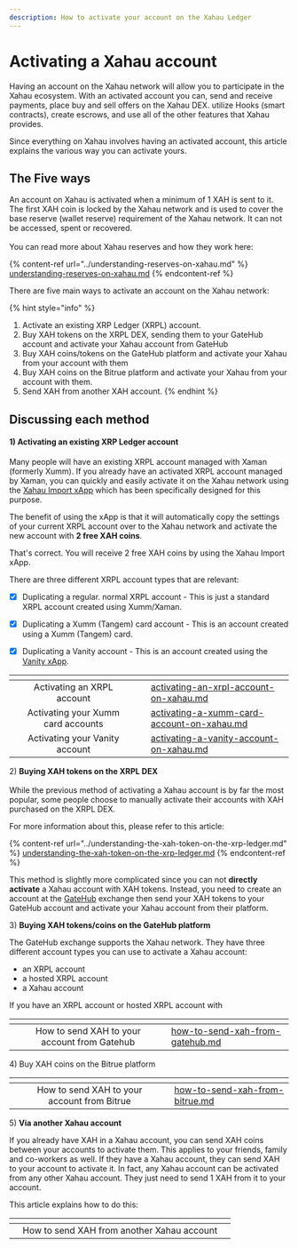 ```yaml
---
description: How to activate your account on the Xahau Ledger
---
```


# Activating a Xahau account

Having an account on the Xahau network will allow you to participate in the Xahau ecosystem. With an activated account you can,  send and receive payments,  place buy and sell offers on the Xahau DEX. utilize Hooks (smart contracts), create escrows, and use all of the other features that Xahau provides.

Since everything on Xahau involves having an activated account, this article explains the various way you can activate yours.

## The Five ways

An account on Xahau is activated when a minimum of 1 XAH is sent to it.  The first XAH coin is locked by the Xahau network and is used to cover the base reserve (wallet reserve) requirement of the Xahau network. It can not be accessed, spent or recovered.\
\
You can read more about Xahau reserves and how they work here:

{% content-ref url="../understanding-reserves-on-xahau.md" %}
[understanding-reserves-on-xahau.md](../understanding-reserves-on-xahau.md)
{% endcontent-ref %}

There are five main ways to activate an account on the Xahau network:

{% hint style="info" %}
1. Activate an existing XRP Ledger (XRPL) account.
2. Buy XAH tokens on the XRPL DEX, sending them to your GateHub account and activate your Xahau account from GateHub
3. Buy XAH coins/tokens on the GateHub platform and activate your Xahau from your account with them
4. Buy XAH coins on the Bitrue platform and activate your Xahau from your account with them.
5. Send XAH from another XAH account.
{% endhint %}



## Discussing each method

#### 1) Activating **an existing XRP Ledger account**

Many people will have an existing XRPL account managed with Xaman (formerly Xumm). If you already have an activated XRPL account managed by Xaman, you can quickly and easily activate  it on the Xahau network using the [Xahau Import xApp](https://xumm.app/detect/xapp:nixer.xahauimport) which has been specifically designed for this purpose.

The benefit of using the xApp is that it will automatically copy the settings of your current XRPL account over to the Xahau network and activate the new account with **2 free XAH coins**.

That's correct. You will receive 2 free XAH coins by using the Xahau Import xApp.

There are three different XRPL account types that are relevant:&#x20;

* [x] Duplicating a regular. normal XRPL account - This is just a standard XRPL account created using Xumm/Xaman.&#x20;
* [x] Duplicating a Xumm (Tangem) card account - This is an account created using a Xumm (Tangem) card.
* [x] Duplicating a Vanity account - This is an account created using the [Vanity xApp](https://xumm.app/detect/xapp:xumm.vanity).



<table data-view="cards"><thead><tr><th></th><th align="center"></th><th></th><th data-hidden data-card-cover data-type="files"></th><th data-hidden data-card-target data-type="content-ref"></th></tr></thead><tbody><tr><td></td><td align="center">Activating an XRPL account</td><td></td><td></td><td><a href="activating-an-xrpl-account-on-xahau.md">activating-an-xrpl-account-on-xahau.md</a></td></tr><tr><td></td><td align="center">Activating your Xumm card accounts</td><td></td><td></td><td><a href="activating-a-xumm-card-account-on-xahau.md">activating-a-xumm-card-account-on-xahau.md</a></td></tr><tr><td></td><td align="center">Activating your Vanity account</td><td></td><td></td><td><a href="activating-a-vanity-account-on-xahau.md">activating-a-vanity-account-on-xahau.md</a></td></tr></tbody></table>



2\) **Buying XAH tokens on the XRPL DEX**\
\
While the previous method of activating a Xahau account is by far the most popular, some people choose to manually activate their accounts with XAH purchased on the XRPL DEX.

For more information about this, please refer to this article:

{% content-ref url="../understanding-the-xah-token-on-the-xrp-ledger.md" %}
[understanding-the-xah-token-on-the-xrp-ledger.md](../understanding-the-xah-token-on-the-xrp-ledger.md)
{% endcontent-ref %}

This method is slightly more complicated since you can not **directly activate** a Xahau account with XAH tokens. Instead, you need to create an account at the [GateHub](https://gatehub.net/) exchange then send your XAH tokens to your GateHub account and activate your Xahau account from their platform.



3\) **Buying XAH tokens/coins on the GateHub platform**

The GateHub exchange supports the Xahau network. They have three different account types you can use to activate a Xahau account:

* an XRPL account
* a hosted XRPL account
* a Xahau account

If you have an XRPL account or hosted XRPL account with&#x20;

<table data-view="cards"><thead><tr><th align="center"></th><th align="center"></th><th></th><th data-hidden data-card-target data-type="content-ref"></th></tr></thead><tbody><tr><td align="center"></td><td align="center">How to send XAH to your account from Gatehub</td><td></td><td><a href="how-to-send-xah-from-gatehub.md">how-to-send-xah-from-gatehub.md</a></td></tr></tbody></table>



4\) Buy XAH coins on the Bitrue platform

<table data-view="cards"><thead><tr><th align="center"></th><th align="center"></th><th></th><th data-hidden data-card-target data-type="content-ref"></th></tr></thead><tbody><tr><td align="center"></td><td align="center">How to send XAH to your account from Bitrue</td><td></td><td><a href="how-to-send-xah-from-bitrue.md">how-to-send-xah-from-bitrue.md</a></td></tr></tbody></table>

5\) **Via another Xahau account**

If you already have XAH in a Xahau account, you can send XAH coins between your accounts to activate them. This applies to your friends, family and  co-workers as well. If they have a Xahau account, they can send XAH to your account to activate it. In fact, any Xahau account can be activated from any other Xahau account. They just need to send 1 XAH from it to your account.

This article explains how to do this:



<table data-view="cards"><thead><tr><th></th><th align="center"></th><th></th></tr></thead><tbody><tr><td></td><td align="center">How to send XAH from another Xahau account</td><td></td></tr></tbody></table>

